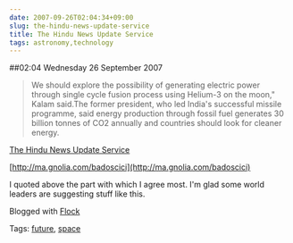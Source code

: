 ```yaml
---
date: 2007-09-26T02:04:34+09:00
slug: the-hindu-news-update-service
title: The Hindu News Update Service
tags: astronomy,technology
---
```


##02:04 Wednesday 26 September 2007

> We should explore the possibility of generating electric power through single cycle fusion process using Helium-3 on the moon," Kalam said.The former president, who led India's successful missile programme, said energy production through fossil fuel generates 30 billion tonnes of CO2 annually and countries should look for cleaner energy.

[The Hindu News Update Service](http://www.hindu.com/thehindu/holnus/001200709251342.htm)


[http://ma.gnolia.com/badoscici](http://ma.gnolia.com/badoscici)

I quoted above the part with which I agree most. I'm glad some world leaders are suggesting stuff like this.

Blogged with [Flock](http://www.flock.com/blogged-with-flock)

Tags: [future](http://technorati.com/tag/future), [space](http://technorati.com/tag/space)
